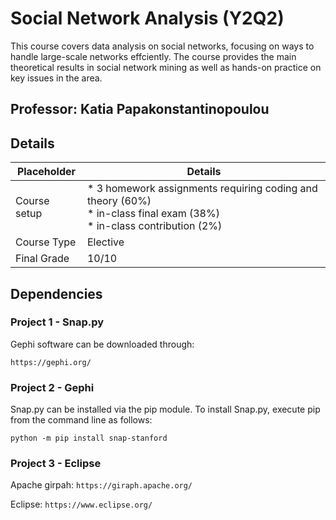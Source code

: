 # Social Network Analysis (Y2Q2)

This course covers data analysis on social networks, focusing on ways
to handle large-scale networks effciently. The course provides the main theoretical
results in social network
mining as well as hands-on practice on key issues in the area.

## Professor: Katia Papakonstantinopoulou

## Details
| Placeholder    | Details                                            | 
|----------------|----------------------------------------------------|
| Course setup   | * 3 homework assignments requiring coding and theory (60%) <br> * in-class final exam (38%) <br> * in-class contribution (2%) | 
| Course Type    | Elective                                               | 
| Final Grade    | 10/10                                             | 


## Dependencies

### Project 1 - Snap.py

Gephi software can be downloaded through:

```https://gephi.org/```

### Project 2 - Gephi

Snap.py can be installed via the pip module. To install Snap.py, execute pip from the
command line as follows:

```
python -m pip install snap-stanford
```

### Project 3 - Eclipse

Apache girpah: `https://giraph.apache.org/`

Eclipse: `https://www.eclipse.org/`
